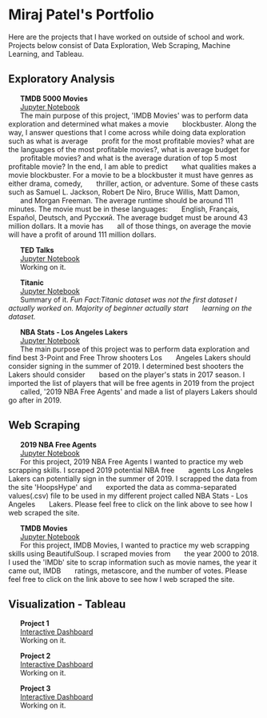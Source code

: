 
# Miraj Patel's Portfolio

Here are the projects that I have worked on outside of school and work. Projects below consist of Data Exploration, Web Scraping, Machine Learning, and Tableau.

## Exploratory Analysis

&nbsp;&nbsp;&nbsp;&nbsp;&nbsp;&nbsp;**TMDB 5000 Movies**<br />
&nbsp;&nbsp;&nbsp;&nbsp;&nbsp;&nbsp;[Jupyter Notebook](https://github.com/mirajpatel19/Portfolio/blob/master/Projects/Data%20Exploratory/IMDB%20Movies%20-%20Exploratory%20Data%20Analysis.ipynb)<br />
&nbsp;&nbsp;&nbsp;&nbsp;&nbsp;&nbsp;The main purpose of this project, 'IMDB Movies' was to perform data exploration and determined what makes a movie 
&nbsp;&nbsp;&nbsp;&nbsp;&nbsp;&nbsp;blockbuster. Along the way, I answer questions that I come across while doing data exploration such as what is average 
&nbsp;&nbsp;&nbsp;&nbsp;&nbsp;&nbsp;profit for the most profitable movies? what are the languages of the most profitable movies?, what is average budget for 
&nbsp;&nbsp;&nbsp;&nbsp;&nbsp;&nbsp;profitable movies? and what is the average duration of top 5 most profitable movie? In the end, I am able to predict 
&nbsp;&nbsp;&nbsp;&nbsp;&nbsp;&nbsp;what qualities makes a movie blockbuster. For a movie to be a blockbuster it must have genres as either drama, comedy, 
&nbsp;&nbsp;&nbsp;&nbsp;&nbsp;&nbsp;thriller, action, or adventure. Some of these casts such as Samuel L. Jackson, Robert De Niro, Bruce Willis, Matt Damon, 
&nbsp;&nbsp;&nbsp;&nbsp;&nbsp;&nbsp;and Morgan Freeman. The average runtime should be around 111 minutes. The movie must be in these languages: 
&nbsp;&nbsp;&nbsp;&nbsp;&nbsp;&nbsp;English, Français, Español, Deutsch, and Pусский. The average budget must be around 43 million dollars. It a movie has 
&nbsp;&nbsp;&nbsp;&nbsp;&nbsp;&nbsp;all of those things, on average the movie will have a profit of around 111 million dollars.<br />

&nbsp;&nbsp;&nbsp;&nbsp;&nbsp;&nbsp;**TED Talks**<br />
&nbsp;&nbsp;&nbsp;&nbsp;&nbsp;&nbsp;[Jupyter Notebook](https://github.com/mirajpatel19/Portfolio/blob/master/Projects/Data%20Exploratory/TED%20Talks%20-%20Exploratory%20Data%20Analysis.ipynb)<br />
&nbsp;&nbsp;&nbsp;&nbsp;&nbsp;&nbsp;Working on it.<br />

&nbsp;&nbsp;&nbsp;&nbsp;&nbsp;&nbsp;**Titanic**<br />
&nbsp;&nbsp;&nbsp;&nbsp;&nbsp;&nbsp;[Jupyter Notebook](https://github.com/mirajpatel19/Portfolio/blob/master/Projects/Data%20Exploratory/Titanic%20-%20Exploratory%20Data%20Analysis.ipynb)<br />
&nbsp;&nbsp;&nbsp;&nbsp;&nbsp;&nbsp;Summary of it. *Fun Fact:Titanic dataset was not the first dataset I actually worked on. Majority of beginner actually start 
&nbsp;&nbsp;&nbsp;&nbsp;&nbsp;&nbsp;learning on the dataset.*<br />  

&nbsp;&nbsp;&nbsp;&nbsp;&nbsp;&nbsp;**NBA Stats - Los Angeles Lakers**<br />
&nbsp;&nbsp;&nbsp;&nbsp;&nbsp;&nbsp;[Jupyter Notebook](https://github.com/mirajpatel19/Portfolio/blob/master/Projects/Data%20Exploratory/2010-2017%20NBA%20Stats%20Analyzing%20to%20find%20best%20basketball%20shooters%20for%20Los%20Angeles%20Lakers.ipynb)<br />
&nbsp;&nbsp;&nbsp;&nbsp;&nbsp;&nbsp;The main purpose of this project was to perform data exploration and find best 3-Point and Free Throw shooters Los 
&nbsp;&nbsp;&nbsp;&nbsp;&nbsp;&nbsp;Angeles Lakers should consider signing in the summer of 2019. I determined best shooters the Lakers should consider 
&nbsp;&nbsp;&nbsp;&nbsp;&nbsp;&nbsp;based on the player's stats in 2017 season. I imported the list of players that will be free agents in 2019 from the project 
&nbsp;&nbsp;&nbsp;&nbsp;&nbsp;&nbsp;called, '2019 NBA Free Agents' and made a list of players Lakers should go after in 2019. <br />

## Web Scraping

&nbsp;&nbsp;&nbsp;&nbsp;&nbsp;&nbsp;**2019 NBA Free Agents**<br />
&nbsp;&nbsp;&nbsp;&nbsp;&nbsp;&nbsp;[Jupyter Notebook](https://github.com/mirajpatel19/Portfolio/blob/master/Projects/Web%20Scraping/2019%20NBA%20Free%20Agents%20-%20Web%20Scraping.ipynb)<br />
&nbsp;&nbsp;&nbsp;&nbsp;&nbsp;&nbsp;For this project, 2019 NBA Free Agents I wanted to practice my web scrapping skills. I scraped 2019 potential NBA free 
&nbsp;&nbsp;&nbsp;&nbsp;&nbsp;&nbsp;agents Los Angeles Lakers can potentially sign in the summer of 2019. I scrapped the data from the site 'HoopsHype' and 
&nbsp;&nbsp;&nbsp;&nbsp;&nbsp;&nbsp;exported the data as comma-separated values(.csv) file to be used in my different project called NBA Stats - Los Angeles 
&nbsp;&nbsp;&nbsp;&nbsp;&nbsp;&nbsp;Lakers. Please feel free to click on the link above to see how I web scraped the site.<br />

&nbsp;&nbsp;&nbsp;&nbsp;&nbsp;&nbsp;**TMDB Movies**<br />
&nbsp;&nbsp;&nbsp;&nbsp;&nbsp;&nbsp;[Jupyter Notebook](https://github.com/mirajpatel19/Portfolio/blob/master/Projects/Web%20Scraping/IMDB%20Movies%20-%20Web%20Scraping.ipynb)<br />
&nbsp;&nbsp;&nbsp;&nbsp;&nbsp;&nbsp;For this project, IMDB Movies, I wanted to practice my web scrapping skills using BeautifulSoup. I scraped movies from 
&nbsp;&nbsp;&nbsp;&nbsp;&nbsp;&nbsp;the year 2000 to 2018. I used the 'IMDb' site to scrap information such as movie names, the year it came out, IMDB 
&nbsp;&nbsp;&nbsp;&nbsp;&nbsp;&nbsp;ratings, metascore, and the number of votes. Please feel free to click on the link above to see how I web scraped the site.<br />

## Visualization - Tableau

&nbsp;&nbsp;&nbsp;&nbsp;&nbsp;&nbsp;**Project 1**<br />
&nbsp;&nbsp;&nbsp;&nbsp;&nbsp;&nbsp;[Interactive Dashboard](link)<br />
&nbsp;&nbsp;&nbsp;&nbsp;&nbsp;&nbsp;Working on it.<br />

&nbsp;&nbsp;&nbsp;&nbsp;&nbsp;&nbsp;**Project 2**<br />
&nbsp;&nbsp;&nbsp;&nbsp;&nbsp;&nbsp;[Interactive Dashboard](link)<br />
&nbsp;&nbsp;&nbsp;&nbsp;&nbsp;&nbsp;Working on it.<br />

&nbsp;&nbsp;&nbsp;&nbsp;&nbsp;&nbsp;**Project 3**<br />
&nbsp;&nbsp;&nbsp;&nbsp;&nbsp;&nbsp;[Interactive Dashboard](link)<br />
&nbsp;&nbsp;&nbsp;&nbsp;&nbsp;&nbsp;Working on it.<br />

